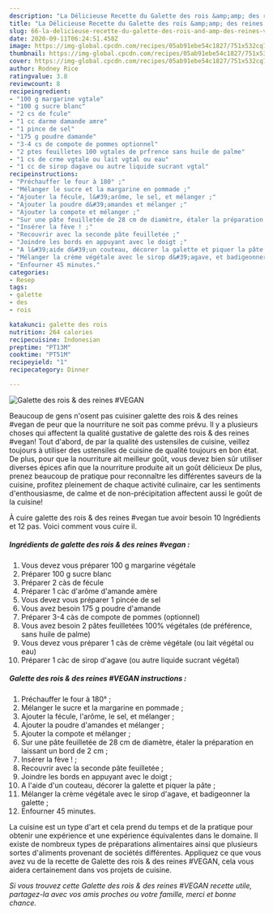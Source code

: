 ```yaml
---
description: "La Délicieuse Recette du Galette des rois &amp;amp; des reines #VEGAN"
title: "La Délicieuse Recette du Galette des rois &amp;amp; des reines #VEGAN"
slug: 66-la-delicieuse-recette-du-galette-des-rois-and-amp-des-reines-vegan
date: 2020-09-11T06:24:51.458Z
image: https://img-global.cpcdn.com/recipes/05ab91ebe54c1827/751x532cq70/galette-des-rois-des-reines-vegan-photo-principale-de-la-recette.jpg
thumbnail: https://img-global.cpcdn.com/recipes/05ab91ebe54c1827/751x532cq70/galette-des-rois-des-reines-vegan-photo-principale-de-la-recette.jpg
cover: https://img-global.cpcdn.com/recipes/05ab91ebe54c1827/751x532cq70/galette-des-rois-des-reines-vegan-photo-principale-de-la-recette.jpg
author: Rodney Rice
ratingvalue: 3.8
reviewcount: 8
recipeingredient:
- "100 g margarine vgtale"
- "100 g sucre blanc"
- "2 cs de fcule"
- "1 cc darme damande amre"
- "1 pince de sel"
- "175 g poudre damande"
- "3-4 cs de compote de pommes optionnel"
- "2 ptes feuilletes 100 vgtales de prfrence sans huile de palme"
- "1 cs de crme vgtale ou lait vgtal ou eau"
- "1 cc de sirop dagave ou autre liquide sucrant vgtal"
recipeinstructions:
- "Préchauffer le four à 180° ;"
- "Mélanger le sucre et la margarine en pommade ;"
- "Ajouter la fécule, l&#39;arôme, le sel, et mélanger ;"
- "Ajouter la poudre d&#39;amandes et mélanger ;"
- "Ajouter la compote et mélanger ;"
- "Sur une pâte feuilletée de 28 cm de diamètre, étaler la préparation en laissant un bord de 2 cm ;"
- "Insérer la fève ! ;"
- "Recouvrir avec la seconde pâte feuilletée ;"
- "Joindre les bords en appuyant avec le doigt ;"
- "A l&#39;aide d&#39;un couteau, décorer la galette et piquer la pâte ;"
- "Mélanger la crème végétale avec le sirop d&#39;agave, et badigeonner la galette ;"
- "Enfourner 45 minutes."
categories:
- Resep
tags:
- galette
- des
- rois

katakunci: galette des rois 
nutrition: 264 calories
recipecuisine: Indonesian
preptime: "PT13M"
cooktime: "PT51M"
recipeyield: "1"
recipecategory: Dinner

---
```



![Galette des rois &amp; des reines #VEGAN](https://img-global.cpcdn.com/recipes/05ab91ebe54c1827/751x532cq70/galette-des-rois-des-reines-vegan-photo-principale-de-la-recette.jpg)

Beaucoup de gens n'osent pas cuisiner galette des rois &amp; des reines #vegan de peur que la nourriture ne soit pas comme prévu. Il y a plusieurs choses qui affectent la qualité gustative de galette des rois &amp; des reines #vegan! Tout d'abord, de par la qualité des ustensiles de cuisine, veillez toujours à utiliser des ustensiles de cuisine de qualité toujours en bon état. De plus, pour que la nourriture ait meilleur goût, vous devez bien sûr utiliser diverses épices afin que la nourriture produite ait un goût délicieux De plus, prenez beaucoup de pratique pour reconnaître les différentes saveurs de la cuisine, profitez pleinement de chaque activité culinaire, car les sentiments d'enthousiasme, de calme et de non-précipitation affectent aussi le goût de la cuisine!

<!--inarticleads1-->

À cuire galette des rois &amp; des reines #vegan tue avoir besoin 10 Ingrédients et 12 pas. Voici comment vous cuire il.

##### Ingrédients de galette des rois &amp; des reines #vegan :

1. Vous devez vous préparer 100 g margarine végétale
1. Préparer 100 g sucre blanc
1. Préparer 2 càs de fécule
1. Préparer 1 càc d&#39;arôme d&#39;amande amère
1. Vous devez vous préparer 1 pincée de sel
1. Vous avez besoin 175 g poudre d&#39;amande
1. Préparer 3-4 càs de compote de pommes (optionnel)
1. Vous avez besoin 2 pâtes feuilletées 100% végétales (de préférence, sans huile de palme)
1. Vous devez vous préparer 1 càs de crème végétale (ou lait végétal ou eau)
1. Préparer 1 càc de sirop d&#39;agave (ou autre liquide sucrant végétal)




<!--inarticleads2-->

##### Galette des rois &amp; des reines #VEGAN instructions :

1. Préchauffer le four à 180° ;
1. Mélanger le sucre et la margarine en pommade ;
1. Ajouter la fécule, l&#39;arôme, le sel, et mélanger ;
1. Ajouter la poudre d&#39;amandes et mélanger ;
1. Ajouter la compote et mélanger ;
1. Sur une pâte feuilletée de 28 cm de diamètre, étaler la préparation en laissant un bord de 2 cm ;
1. Insérer la fève ! ;
1. Recouvrir avec la seconde pâte feuilletée ;
1. Joindre les bords en appuyant avec le doigt ;
1. A l&#39;aide d&#39;un couteau, décorer la galette et piquer la pâte ;
1. Mélanger la crème végétale avec le sirop d&#39;agave, et badigeonner la galette ;
1. Enfourner 45 minutes.




<!--inarticleads1-->

<p>
La cuisine est un type d'art et cela prend du temps et de la pratique pour obtenir une expérience et une expérience équivalentes dans le domaine. Il existe de nombreux types de préparations alimentaires ainsi que plusieurs sortes d'aliments provenant de sociétés différentes. Appliquez ce que vous avez vu de la recette de Galette des rois &amp; des reines #VEGAN, cela vous aidera certainement dans vos projets de cuisine.
</p>

<p>
<i>Si vous trouvez cette Galette des rois &amp; des reines #VEGAN recette utile, partagez-la avec vos amis proches ou votre famille, merci et bonne chance.</i>
</p>
